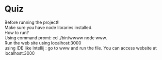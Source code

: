 # Quiz
Before running the project!!<br/>
Make sure you have node libraries installed.<br/>
How to run?<br/>
Using command promt: cd ./bin/wwww  node www.<br/>
Run the web site using localhost:3000<br/>
using IDE like Intellij : go to www and run the file. You can access website at localhost:3000<br/>

